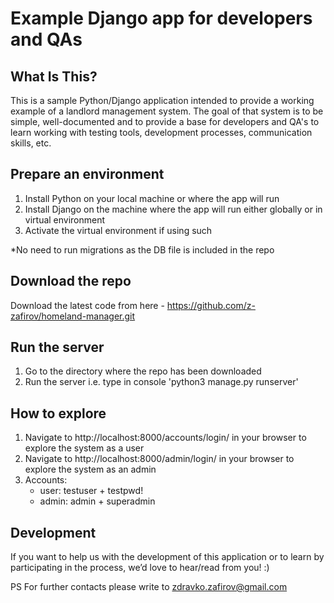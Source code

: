 Example Django app for developers and QAs
==============================

What Is This?
-------------

This is a sample Python/Django application intended to provide a working example of a landlord management system.
The goal of that system is to be simple, well-documented and to provide a base for developers and QA's to learn working with testing tools, development processes, communication skills, etc.


Prepare an environment
---------------

1. Install Python on your local machine or where the app will run
2. Install Django on the machine where the app will run either globally or in virtual environment
3. Activate the virtual environment if using such

*No need to run migrations as the DB file is included in the repo

Download the repo
---------------

Download the latest code from here - https://github.com/z-zafirov/homeland-manager.git

Run the server
---------------

1. Go to the directory where the repo has been downloaded
2. Run the server i.e. type in console 'python3 manage.py runserver'

How to explore
---------------

1. Navigate to http://localhost:8000/accounts/login/ in your browser to explore the system as a user
2. Navigate to http://localhost:8000/admin/login/ in your browser to explore the system as an admin
3. Accounts:
   - user: testuser + testpwd!
   - admin: admin + superadmin


Development
-----------

If you want to help us with the development of this application or to learn by participating in the process, we’d love to hear/read from you! :) 

PS For further contacts please write to zdravko.zafirov@gmail.com
